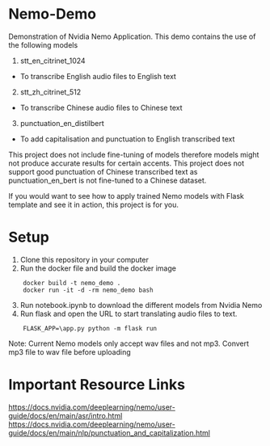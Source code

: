# Nemo-Demo
 Demonstration of Nvidia Nemo Application. This demo contains the use of the following models
 
 1) stt_en_citrinet_1024
 - To transcribe English audio files to English text
 2) stt_zh_citrinet_512
- To transcribe Chinese audio files to Chinese text
 3) punctuation_en_distilbert
- To add capitalisation and punctuation to English transcribed text

This project does not include fine-tuning of models therefore models might not produce accurate results for certain accents. This project does not support good punctuation of Chinese transcribed text as punctuation_en_bert is not fine-tuned to a Chinese dataset.

If you would want to see how to apply trained Nemo models with Flask template and see it in action, this project is for you.

# Setup

1) Clone this repository in your computer
2) Run the docker file and build the docker image
```
    docker build -t nemo_demo .
    docker run -it -d -rm nemo_demo bash
```
3) Run notebook.ipynb to download the different models from Nvidia Nemo
4) Run flask and open the URL to start translating audio files to text.
```
    FLASK_APP=\app.py python -m flask run
```

Note: Current Nemo models only accept wav files and not mp3. Convert mp3 file to wav file before uploading

# Important Resource Links
https://docs.nvidia.com/deeplearning/nemo/user-guide/docs/en/main/asr/intro.html
https://docs.nvidia.com/deeplearning/nemo/user-guide/docs/en/main/nlp/punctuation_and_capitalization.html
